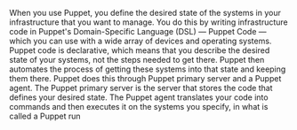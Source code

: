 When you use Puppet, you define the desired state of the systems in your infrastructure that you want to manage. You do this by writing infrastructure code in Puppet's Domain-Specific Language (DSL) — Puppet Code — which you can use with a wide array of devices and operating systems. Puppet code is declarative, which means that you describe the desired state of your systems, not the steps needed to get there. Puppet then automates the process of getting these systems into that state and keeping them there. Puppet does this through Puppet primary server and a Puppet agent. The Puppet primary server is the server that stores the code that defines your desired state. The Puppet agent translates your code into commands and then executes it on the systems you specify, in what is called a Puppet run
